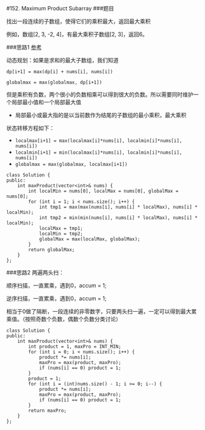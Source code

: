 #152. Maximum Product Subarray
###题目

找出一段连续的子数组，使得它们的乘积最大，返回最大乘积

例如，数组[2, 3, -2, 4]，有最大乘积子数组[2, 3]，返回6。

###思路1
[参考](http://www.cnblogs.com/bakari/p/4007368.html)

动态规划：如果是求和的最大子数组，我们知道

`dp[i+1] = max(dp[i] + nums[i], nums[i])`

`globalmax = max(globalmax, dp[i+1])`

但是乘积有负数，两个很小的负数相乘可以得到很大的负数。所以需要同时维护一个局部最小值和一个局部最大值
 - 局部最小或最大指的是以当前数作为结尾的子数组的最小乘积，最大乘积

状态转移方程如下：

 - `localmax[i+1] = max(localmax[i]*nums[i], localmin[i]*nums[i], nums[i])`
 - `localmin[i+1] = min(localmax[i]*nums[i], localmin[i]*nums[i], nums[i])`
 - `globalmax = max(globalmax, localmax[i+1])`


```
class Solution {
public:
    int maxProduct(vector<int>& nums) {
        int localMin = nums[0], localMax = nums[0], globalMax = nums[0];
        for (int i = 1; i < nums.size(); i++) {
            int tmp1 = max(max(nums[i], nums[i] * localMax), nums[i] * localMin);
            int tmp2 = min(min(nums[i], nums[i] * localMax), nums[i] * localMin);
            localMax = tmp1;
            localMin = tmp2;
            globalMax = max(localMax, globalMax);
        }
        return globalMax;
    }
};
```

###思路2
两遍两头扫：

顺序扫描，一直累乘，遇到0，accum = 1;

逆序扫描，一直累乘，遇到0，accum = 1;

相当于0做了隔断，一段连续的非零数字，只要两头扫一遍，一定可以得到最大累乘值。（按照奇数个负数，偶数个负数分类讨论）

```
class Solution {
public:
    int maxProduct(vector<int>& nums) {
        int product = 1, maxPro = INT_MIN;
        for (int i = 0; i < nums.size(); i++) {
            product *= nums[i];
            maxPro = max(product, maxPro);
            if (nums[i] == 0) product = 1;
        }
        product = 1;
        for (int i = (int)nums.size() - 1; i >= 0; i--) {
            product *= nums[i];
            maxPro = max(product, maxPro);
            if (nums[i] == 0) product = 1;
        }
        return maxPro;
    }
};
```

